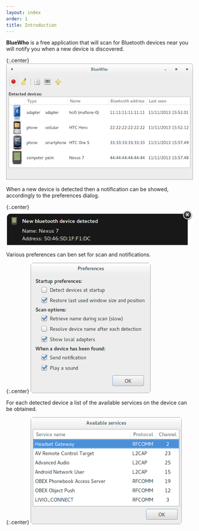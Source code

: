 ```yaml
---
layout: index
order: 1
title: Introduction
---
```

**BlueWho** is a free application that will scan for Bluetooth devices near you
will notify you when a new device is discovered.

{:.center}
![Main window](/resources/bluewho/archive/latest/english/main.png)

When a new device is detected then a notification can be showed, accordingly to
the preferences dialog.

{:.center}
![Notification](/resources/bluewho/archive/latest/english/notification.png)

Various preferences can ben set for scan and notifications.

{:.center}
![Preferences dialog](/resources/bluewho/archive/latest/english/preferences.png)

For each detected device a list of the available services on the device can be
obtained.

{:.center}
![Services dialog](/resources/bluewho/archive/latest/english/services.png)
